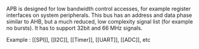 APB is designed for low bandwidth control accesses, for example register interfaces on system peripherals. This bus has an address and data phase similar to AHB, but a much reduced, low complexity signal list (for example no bursts). It has to support 32bit and 66 MHz signals.
  

Example : [[SPI]], [[I2C]], [[Timer]], [[UART]], [[ADC]], etc